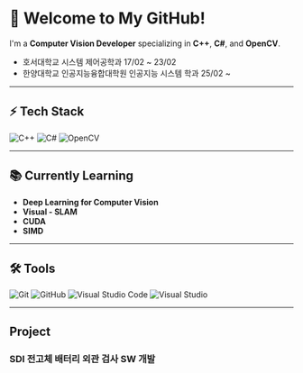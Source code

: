 # 🚀 Welcome to My GitHub!  
I'm a **Computer Vision Developer** specializing in **C++**, **C#**, and **OpenCV**.  

* 호서대학교 시스템 제어공학과 17/02 ~ 23/02
* 한양대학교 인공지능융합대학원 인공지능 시스템 학과 25/02 ~

---

## ⚡ Tech Stack  
![C++](https://img.shields.io/badge/-C%2B%2B-00599C?style=flat-square&logo=c%2B%2B&logoColor=white)
![C#](https://img.shields.io/badge/-C%23-239120?style=flat-square&logo=c-sharp&logoColor=white)
![OpenCV](https://img.shields.io/badge/OpenCV-5C3EE8?style=flat-square&logo=opencv&logoColor=white)


---

## 📚 Currently Learning  
- **Deep Learning for Computer Vision**
- **Visual - SLAM**
- **CUDA**
- **SIMD**

---

## 🛠 Tools  
![Git](https://img.shields.io/badge/-Git-F05032?style=flat-square&logo=git&logoColor=white)
![GitHub](https://img.shields.io/badge/-GitHub-181717?style=flat-square&logo=github&logoColor=white)
![Visual Studio Code](https://img.shields.io/badge/VS%20Code-007ACC?style=flat-square&logo=visual-studio-code&logoColor=white)
![Visual Studio](https://img.shields.io/badge/Visual%20Studio-5C2D91?style=flat-square&logo=visual-studio&logoColor=white)

---

## Project ##

### SDI 전고체 배터리 외관 검사 SW 개발 ###

